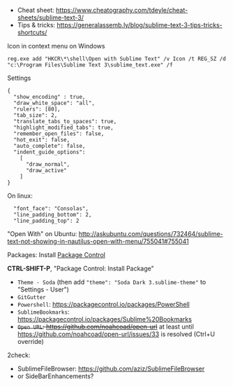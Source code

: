 * Cheat sheet: https://www.cheatography.com/tdeyle/cheat-sheets/sublime-text-3/
* Tips & tricks: https://generalassemb.ly/blog/sublime-text-3-tips-tricks-shortcuts/

Icon in context menu on Windows
```
reg.exe add "HKCR\*\shell\Open with Sublime Text" /v Icon /t REG_SZ /d "c:\Program Files\Sublime Text 3\sublime_text.exe" /f
```
Settings
```
{
  "show_encoding" : true,
  "draw_white_space": "all",
  "rulers": [80],
  "tab_size": 2,
  "translate_tabs_to_spaces": true,
  "highlight_modified_tabs": true,
  "remember_open_files": false,
  "hot_exit": false,
  "auto_complete": false,
  "indent_guide_options":
    [
      "draw_normal",
      "draw_active"
    ]
}
```
On linux:
```
  "font_face": "Consolas",
  "line_padding_bottom": 2,
  "line_padding_top": 2
```

"Open With" on Ubuntu: http://askubuntu.com/questions/732464/sublime-text-not-showing-in-nautilus-open-with-menu/755041#755041

Packages:
Install [Package Control](https://packagecontrol.io/installation#st3)

**CTRL-SHIFT-P**, "Package Control: Install Package"

* `Theme - Soda` (then add `"theme": "Soda Dark 3.sublime-theme"` to "Settings - User")
* `GitGutter`
* `Powershell`: https://packagecontrol.io/packages/PowerShell
* `SublimeBookmarks`: https://packagecontrol.io/packages/Sublime%20Bookmarks
* ~~`Open URL`: https://github.com/noahcoad/open-url~~ at least until https://github.com/noahcoad/open-url/issues/33 is resolved (Ctrl+U override)

2check:
* SublimeFileBrowser: https://github.com/aziz/SublimeFileBrowser
* or SideBarEnhancements?
